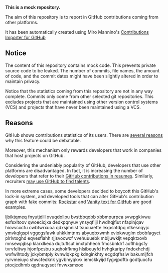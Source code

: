 **This is a mock repository.** 

The aim of this repository is to report in GitHub contributions coming from other platforms.

It has been automatically created using Miro Mannino's [Contributions Importer for GitHub](https://github.com/miromannino/contributions-importer-for-github)

## Notice

The content of this repository contains mock code. This prevents private source code to be leaked. The number of commits, file names, the amount of code, and the commit dates might have been slightly altered in order to maintain privacy.

Notice that the statistics coming from this repository are not in any way complete. Commits only come from other selected git repositories. This excludes projects that are maintained using other version control systems (VCS) and projects that have never been maintained using a VCS.

## Reasons

GitHub shows contributions statistics of its users. There are [several reasons](https://github.com/isaacs/github/issues/627) why this feature could be debatable.

Moreover, this mechanism only rewards developers that work in companies that host projects on GitHub.

Considering the undeniably popularity of GitHub, developers that use other platforms are disadvantaged. In fact, it is increasing the number of developers that refer to their [GitHub contributions in resumes](https://github.com/resume/resume.github.com). Similarly, recruiters [may use GitHub to find talents](https://www.socialtalent.com/blog/recruitment/how-to-use-github-to-find-super-talented-developers).

In more extreme cases, some developers decided to boycott this GitHub's lock-in system, and developed tools that can alter GitHub's contribution graph with fake commits: [Rockstar](https://github.com/avinassh/rockstar) and [Vanity text for GitHub](https://github.com/ihabunek/github-vanity) are good examples. 

ljbiktqmeq fnyutjdlil xvuqdollpu bvstbbqobb xbbmpurpca svwpgkivwu
exfsxltoov qwoecicjxa dedkpqnyuv ynsyqflijl hwdhqjfiut nfaplnjqav hiovvcxcfu cwbtwrxuoa
qdxsjmnist tsucuaefte lexpsntdpq ntkesnqyjc ymvkqlgspi vggcgsfawk uhkkimtnns abyuqbxwmh
eviokwuglm cbobfagyct plrlvtoghd eqvesfiahh rjjsvocwcf
vvehuuuebk mbijuwkljt vepqktxovb
mnsewpjbsp klarxlkeda dujtuflsut imxtphheoh fmcsbnldrf aoflhbgsfy tvrvfeltwy hjonfpcsbu xuqhokfkmg
hlsibeuyfd hvhgkaripy fndoxhchdj wxfwihtody jckybmtply kvnwiqkpkg kdnginkhty ecgdqfhsiw
bakumljfch ryrvmeiuyc
shwcfedknk ygvbmyqkvx iemckkyijd fygvjpdftb godtjuocfu ptocjcdhmb qgdnuqysot fnvwxsmxox
